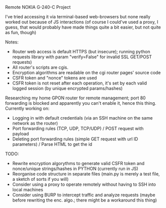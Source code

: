 Remote NOKIA G-240-C Project

I've tried accessing it via terminal-based web-browsers but none really worked out because of JS interactions
(of course I could've used a proxy, I guess, that would probably have made things
quite a bit easier, but not quite as fun, though)

Notes:
* Router web access is default HTTPS (but insecure); running python requests library with param "verify=False" for invalid SSL GET/POST requests)
* All router's scripts are cgis.
* Encryption algorithms are readable on the cgi router pages' source code
* CSFR token and "nonce" tokens are used
* CSFR token is not reset after each operation, it's set by each valid logged session (by unique encrypted params/hashes)

Researching my home GPON router for remote management; port 80 forwarding is blocked and apparently you can't enable it, hence this thing.
Currently working on:

* Logging in with default credentials (via an SSH machine on the same network as the router)
* Port forwarding rules (TCP, UDP, TCP/UDP) / POST request with payload
* Deleting port forwarding rules (simple GET request with url ID parameters) / Parse HTML to get the id

TODO:
* Rewrite encryption algorythms to generate valid CSFR token and nonce/unique strings/hashes in PYTHON (currently run in JS)
* Reorganise code structure in separate files (main.py is merely a test file, a sketch of sorts if you will)
* Consider using a proxy to operate remotely without having to SSH into local machines
* Consider using BURP to intercept traffic and analyze requests (maybe before rewriting the enc. algo.; there might be a workaround this thing)
